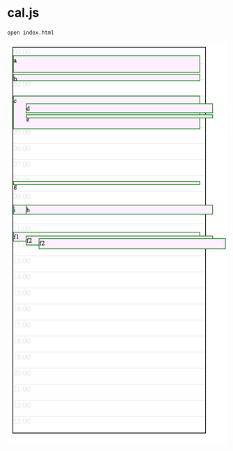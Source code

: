 # cal.js

`open index.html`

![First attempt.png](https://github.com/Oregu/cal.js/raw/master/images/first_attempt.png "First attempt.png")
